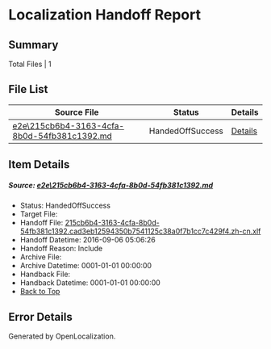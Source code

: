 # <a name='report-top'></a> Localization Handoff Report

## Summary
 Total Files | 1

## File List
 Source File | Status | Details 
 ----------- | ------ | ------- 
 [e2e\215cb6b4-3163-4cfa-8b0d-54fb381c1392.md](https://github.com/OpenLocalizationTestOrg/ol-test0/blob/4a0dca240b4629f5665a3dc4117c65c83a8d2544/e2e/215cb6b4-3163-4cfa-8b0d-54fb381c1392.md) | HandedOffSuccess | [Details](#a7819f7cc514701ff672b9eb37ad0ebf0fda51b71)

## Item Details
##### <a name='a7819f7cc514701ff672b9eb37ad0ebf0fda51b71'></a> Source: [e2e\215cb6b4-3163-4cfa-8b0d-54fb381c1392.md](https://github.com/OpenLocalizationTestOrg/ol-test0/blob/4a0dca240b4629f5665a3dc4117c65c83a8d2544/e2e/215cb6b4-3163-4cfa-8b0d-54fb381c1392.md)
* Status: HandedOffSuccess
* Target File: 
* Handoff File: [215cb6b4-3163-4cfa-8b0d-54fb381c1392.cad3eb12594350b7541125c38a0f7b1cc7c429f4.zh-cn.xlf](https://github.com/OpenLocalizationTestOrg/ol-test0-handoff/blob/d892851ac95e03b4cd6a557b88373aed3d623666/ol-handoff/OpenLocalizationTestOrg/ol-test0-zhcn/ci/ht/215cb6b4-3163-4cfa-8b0d-54fb381c1392.cad3eb12594350b7541125c38a0f7b1cc7c429f4.zh-cn.xlf)
* Handoff Datetime: 2016-09-06 05:06:26
* Handoff Reason: Include
* Archive File: 
* Archive Datetime: 0001-01-01 00:00:00
* Handback File: 
* Handback Datetime: 0001-01-01 00:00:00
* [Back to Top](#report-top)


## Error Details

Generated by OpenLocalization.
